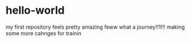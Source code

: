 # hello-world
my first repository
feels pretty amazing 
feww what a journey!!1!!!
making some more cahnges for trainin
